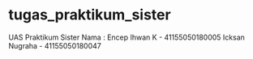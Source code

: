 # tugas_praktikum_sister
UAS Praktikum Sister
Nama :
Encep Ihwan K - 41155050180005
Icksan Nugraha - 41155050180047
